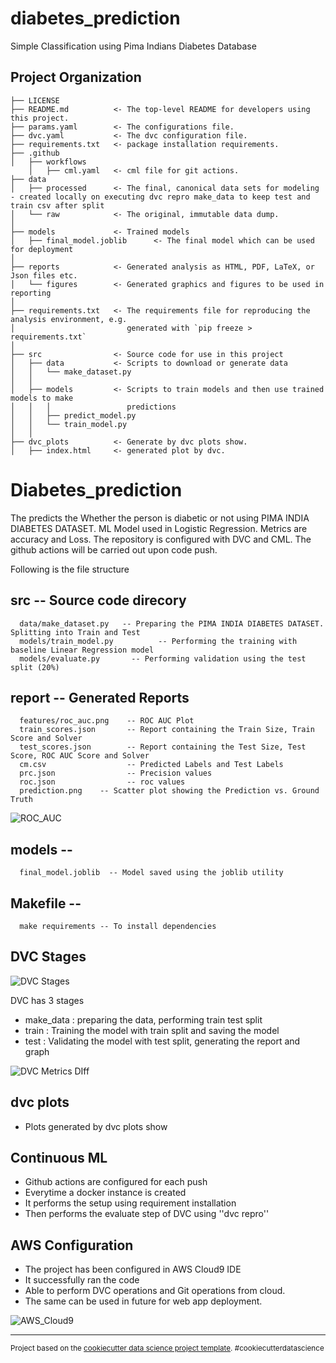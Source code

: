 diabetes_prediction
==============================

Simple Classification using Pima Indians Diabetes Database

Project Organization
------------

    ├── LICENSE
    ├── README.md          <- The top-level README for developers using this project.
    ├── params.yaml        <- The configurations file.
    ├── dvc.yaml           <- The dvc configuration file.
    ├── requirements.txt   <- package installation requirements.
    ├── .github 
    │   ├── workflows
        │   ├── cml.yaml   <- cml file for git actions.
    ├── data
    │   ├── processed      <- The final, canonical data sets for modeling - created locally on executing dvc repro make_data to keep test and train csv after split
    │   └── raw            <- The original, immutable data dump.
    │
    ├── models             <- Trained models
    │   ├── final_model.joblib      <- The final model which can be used for deployment
    │
    ├── reports            <- Generated analysis as HTML, PDF, LaTeX, or Json files etc.
    │   └── figures        <- Generated graphics and figures to be used in reporting
    │
    ├── requirements.txt   <- The requirements file for reproducing the analysis environment, e.g.
    │                         generated with `pip freeze > requirements.txt`
    │
    ├── src                <- Source code for use in this project
    │   ├── data           <- Scripts to download or generate data
    │   │   └── make_dataset.py
    │   │
    │   ├── models         <- Scripts to train models and then use trained models to make
    │   │   │                 predictions
    │   │   ├── predict_model.py
    │   │   └── train_model.py
    │   │
    ├── dvc_plots          <- Generate by dvc plots show.
    │   ├── index.html     <- generated plot by dvc.
    
    
# Diabetes_prediction

The predicts the Whether the person is diabetic or not using PIMA INDIA DIABETES DATASET. 
ML Model used in Logistic Regression. Metrics are accuracy and Loss.
The repository is configured with DVC and CML. 
The github actions will be carried out upon code push.


Following is the file structure

## src -- Source code direcory
      data/make_dataset.py   -- Preparing the PIMA INDIA DIABETES DATASET. Splitting into Train and Test
      models/train_model.py          -- Performing the training with baseline Linear Regression model
      models/evaluate.py       -- Performing validation using the test split (20%)

## report -- Generated Reports
      features/roc_auc.png    -- ROC AUC Plot
      train_scores.json       -- Report containing the Train Size, Train Score and Solver
      test_scores.json        -- Report containing the Test Size, Test Score, ROC AUC Score and Solver
      cm.csv                  -- Predicted Labels and Test Labels
      prc.json                -- Precision values
      roc.json                -- roc values
      prediction.png    -- Scatter plot showing the Prediction vs. Ground Truth


   ![ROC_AUC](https://user-images.githubusercontent.com/103778538/177507615-4256eb5e-f353-4969-8e58-1be57b7514ef.png)

## models -- 
      final_model.joblib  -- Model saved using the joblib utility

## Makefile --
      make requirements -- To install dependencies

## DVC Stages
![DVC Stages](https://user-images.githubusercontent.com/103778538/177500733-fb8b1f99-3f76-4a35-b45f-3e93069eb8d5.png)

DVC has 3 stages
- make_data : preparing the data, performing train test split
- train : Training the model with train split and saving the model
- test : Validating the model with test split, generating the report and graph

![DVC Metrics DIff](https://user-images.githubusercontent.com/103778538/177500957-fb73a58d-d625-4351-9e71-287e831002ef.png)

## dvc plots

- Plots generated by dvc plots show

## Continuous ML
- Github actions are configured for each push
- Everytime a docker instance is created
- It performs the setup using requirement installation
- Then performs the evaluate step of DVC using ''dvc repro''

## AWS Configuration
- The project has been configured in AWS Cloud9 IDE
- It successfully ran the code
- Able to perform DVC operations and Git operations from cloud.
- The same can be used in future for web app deployment.


![AWS_Cloud9](https://user-images.githubusercontent.com/103778538/177501013-4904d298-f3f2-4efa-a254-248d751589ab.png)



--------

<p><small>Project based on the <a target="_blank" href="https://drivendata.github.io/cookiecutter-data-science/">cookiecutter data science project template</a>. #cookiecutterdatascience</small></p>
